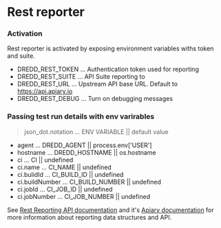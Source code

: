 # Rest reporter

### Activation

Rest reporter is activated by exposing environment variables withs token and suite.

- DREDD_REST_TOKEN ... Authentication token used for reporting
- DREDD_REST_SUITE ... API Suite reporting to 
- DREDD_REST_URL ... Upstream API base URL. Default to https://api.apiary.io
- DREDD_REST_DEBUG ... Turn on debugging messages

### Passing test run details with env varirables

> json_dot.notation ... ENV VARIABLE || default value

- agent ... DREDD_AGENT || process.env['USER']
- hostname ... DREDD_HOSTNAME || os.hostname
- ci ... CI || undefined
- ci.name ... CI_NAME || undefined
- ci.bulidId ... CI_BUILD_ID || undefined
- ci.buildNumber ... CI_BUILD_NUMBER || undefined
- ci.jobId ... CI_JOB_ID || undefined
- ci.jobNumber ... CI_JOB_NUMBER || undefined

See [Rest Reporting API documentation][doc] and it's [Apiary documentation](apiarydoc) for more information about reporting data structures and API.

[doc]: https://github.com/apiaryio/dredd/blob/netmilk/rest-reporter/RestReportingApiBlueprint.md
[apiarydoc]: http://docs.reportingmock.apiary.io/



